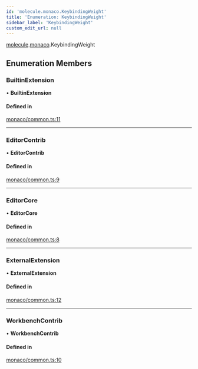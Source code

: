 ```yaml
---
id: 'molecule.monaco.KeybindingWeight'
title: 'Enumeration: KeybindingWeight'
sidebar_label: 'KeybindingWeight'
custom_edit_url: null
---
```


[molecule](../namespaces/molecule).[monaco](../namespaces/molecule.monaco).KeybindingWeight

## Enumeration Members

### BuiltinExtension

• **BuiltinExtension**

#### Defined in

[monaco/common.ts:11](https://github.com/DTStack/molecule/blob/927b7d39/src/monaco/common.ts#L11)

---

### EditorContrib

• **EditorContrib**

#### Defined in

[monaco/common.ts:9](https://github.com/DTStack/molecule/blob/927b7d39/src/monaco/common.ts#L9)

---

### EditorCore

• **EditorCore**

#### Defined in

[monaco/common.ts:8](https://github.com/DTStack/molecule/blob/927b7d39/src/monaco/common.ts#L8)

---

### ExternalExtension

• **ExternalExtension**

#### Defined in

[monaco/common.ts:12](https://github.com/DTStack/molecule/blob/927b7d39/src/monaco/common.ts#L12)

---

### WorkbenchContrib

• **WorkbenchContrib**

#### Defined in

[monaco/common.ts:10](https://github.com/DTStack/molecule/blob/927b7d39/src/monaco/common.ts#L10)
